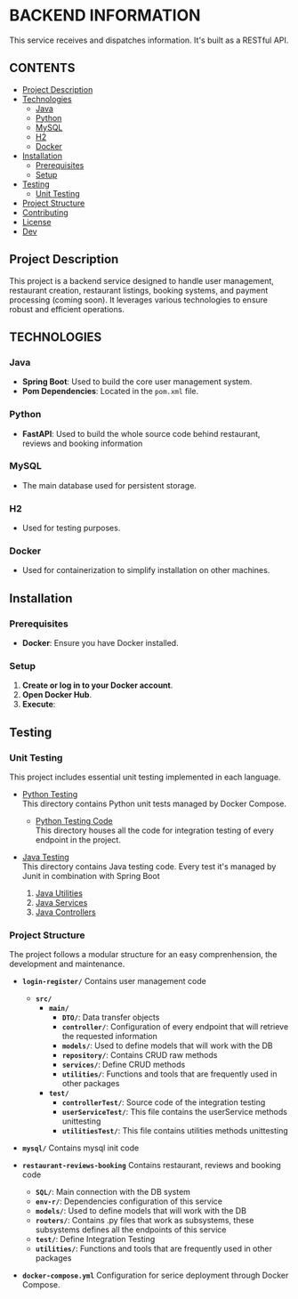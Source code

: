 # BACKEND INFORMATION
This service receives and dispatches information.
It's built as a RESTful API.

## CONTENTS
- [Project Description](#project-description)
- [Technologies](#technologies)
  - [Java](#java)
  - [Python](#python)
  - [MySQL](#mysql)
  - [H2](#h2)
  - [Docker](#docker)
- [Installation](#installation)
  - [Prerequisites](#prerequisites)
  - [Setup](#setup)
- [Testing](#testing)
  - [Unit Testing](#unit-testing)
- [Project Structure](#project-structure)
- [Contributing](#contributing)
- [License](#license)
- [Dev](#dev)

## Project Description
This project is a backend service designed to handle user management, restaurant creation, restaurant listings, booking systems, and payment processing (coming soon). It leverages various technologies to ensure robust and efficient operations.

## TECHNOLOGIES

### Java
- **Spring Boot**: Used to build the core user management system.
- **Pom Dependencies**: Located in the `pom.xml` file.

### Python
- **FastAPI**: Used to build the whole source code behind restaurant, reviews and booking information

### MySQL
- The main database used for persistent storage.

### H2
- Used for testing purposes.

### Docker
- Used for containerization to simplify installation on other machines.

## Installation

### Prerequisites
- **Docker**: Ensure you have Docker installed.

### Setup
1. **Create or log in to your Docker account**.
2. **Open Docker Hub**.
3. **Execute**:

## Testing

### Unit Testing
This project includes essential unit testing implemented in each language.
- [Python Testing](https://github.com/Restaurant-Potal-AP-UD/Backend/tree/main/test)<br>
  This directory contains Python unit tests managed by Docker Compose.
  - [Python Testing Code](https://github.com/Restaurant-Potal-AP-UD/Backend/tree/main/restaurant-reviews-bookings/restaurant-service/test)<br>
    This directory houses all the code for integration testing of every endpoint in the project.

- [Java Testing](https://github.com/Restaurant-Potal-AP-UD/Backend/tree/main/login-register/src/test)<br>
  This directory contains Java testing code. Every test it's managed by Junit in combination with Spring Boot
  1. [Java Utilities](https://github.com/Restaurant-Potal-AP-UD/Backend/tree/main/login-register/src/test/java/com/dinneconnect/auth/login_register/utilitiesTest)
  2. [Java Services](https://github.com/Restaurant-Potal-AP-UD/Backend/tree/main/login-register/src/test/java/com/dinneconnect/auth/login_register/userServiceTest)
  3. [Java Controllers](https://github.com/Restaurant-Potal-AP-UD/Backend/tree/main/login-register/src/test/java/com/dinneconnect/auth/login_register/controllerTest)


### Project Structure

The project follows a modular structure for an easy comprenhension, the development and maintenance. 

- **`login-register/`**
  Contains user management code
  - **`src/`**
    - **`main/`**
      - **`DTO/`**: Data transfer objects  
      - **`controller/`**: Configuration of every endpoint that will retrieve the requested information
      - **`models/`**: Used to define models that will work with the DB  
      - **`repository/`**: Contains CRUD raw methods  
      - **`services/`**: Define CRUD methods
      - **`utilities/`**: Functions and tools that are frequently used in other packages
    - **`test/`**
      - **`controllerTest/`**: Source code of the integration testing
      - **`userServiceTest/`**: This file contains the userService methods unittesting
      - **`utilitiesTest/`**: This file contains utilities methods unittesting
- **`mysql/`**
  Contains mysql init code
- **`restaurant-reviews-booking`**
  Contains restaurant, reviews and booking code
  - **`SQL/`**: Main connection with the DB system
  - **`env-r/`**: Dependencies configuration of this service
  - **`models/`**: Used to define models that will work with the DB  
  - **`routers/`**: Contains .py files that work as subsystems, these subsystems defines all the endpoints of this service
  - **`test/`**: Define Integration Testing
  - **`utilities/`**: Functions and tools that are frequently used in other packages

- **`docker-compose.yml`**
  Configuration for serice deployment through Docker Compose. 
